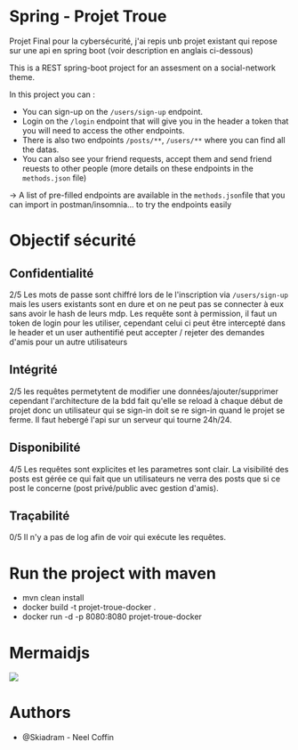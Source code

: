 # Spring - Projet Troue
Projet Final pour la cybersécurité, j'ai repis unb projet existant qui repose sur une api en spring boot (voir description en anglais ci-dessous) 

This is a REST spring-boot project for an assesment on a social-network theme. 

In this project you can :
* You can sign-up on the `/users/sign-up` endpoint.
* Login on the `/login` endpoint that will give you in the header a token that you will need to access the other endpoints.
* There is also two endpoints `/posts/**`, `/users/**` where you can find all the datas.
* You can also see your friend requests, accept them and send friend reuests to other people (more details on these endpoints in the  `methods.json` file)

-> A list of pre-filled endpoints are available in the `methods.json`file that you can import in postman/insomnia... to try the endpoints easily

# Objectif sécurité

## Confidentialité
2/5 Les mots de passe sont chiffré lors de le l'inscription via `/users/sign-up` mais les users existants sont en dure et on ne peut pas se connecter à eux sans avoir le hash de leurs mdp.  Les requête sont à permission, il faut un token de login pour les utiliser, cependant celui ci peut être intercepté dans le header et un user authentifié peut accepter / rejeter des demandes d'amis pour un autre utilisateurs

## Intégrité
2/5 les requêtes permetytent de modifier une données/ajouter/supprimer cependant l'architecture de la bdd fait qu'elle se reload à chaque début de projet donc un utilisateur qui se sign-in doit se re sign-in quand le projet se ferme. Il faut hebergé l'api sur un serveur qui tourne 24h/24.

## Disponibilité
4/5 Les requêtes sont explicites et les parametres sont clair. La visibilité des posts est gérée ce qui fait que un utilisateurs ne verra des posts que si ce post le concerne (post privé/public avec gestion d'amis).

## Traçabilité
0/5 Il n'y a pas de log afin de voir qui exécute les requêtes.

# Run the project with maven 

* mvn clean install
* docker build -t projet-troue-docker .
* docker run -d -p 8080:8080 projet-troue-docker

# Mermaidjs
[![](https://mermaid.ink/img/eyJjb2RlIjoiZ3JhcGggVERcbiAgQVtEb2NrZXJdIC0tPkJcbiAgQltDb250YWluZXJdIC0tPiBDXG4gIENbQVBJXSAtLT4gUFtEQVRBQkFTRV1cbiAgUC0tPiBKXG4gIEpbQXV0aF0gLS0-RFxuICBKIC0tPktcbiAgRFtQb3N0XSAtLT5FXG4gIEQtLT5GXG4gIEQgLS0-SFxuICBEIC0tPklcbiAgRVtHRVRdIC0tPkUxW1wiL3Bvc3RzL3Nob3dcIl1cbiAgRVtHRVRdIC0tPiBFMltcIi9wb3N0c1wiXVxuICBFW0dFVF0gLS0-IEUzW1wiL3Bvc3RzL2lkXCJdXG4gIEZbUE9TVF0gLS0-IEYxW1wiL3Bvc3RzXCJdXG4gIEhbUFVUXSAtLT4gSDFbXCIvcG9zdHMvaWRcIl1cbiAgSVtERUxFVEVdIC0tPiBJMVtcIi9wb3N0cy9pZFwiXVxuXG4gIEtbVXNlcl0gLS0-IExbR0VUXVxuICBLIC0tPiBOW1BPU1RdXG4gIEsgLS0-IE1bUFVUXVxuICBLIC0tPiBPW0RFTEVURV1cbiAgTCAtLT4gTDFbXCIvdXNlcnNcIl1cbiAgTCAtLT4gTDJbXCIvdXNlcnMvaWRcIl1cbiAgTCAtLT4gTDNbXCIvdXNlcnMvbXlJZC9hY2NlcHQvaWRUb0FjY2VwdFwiXVxuICBMIC0tPiBMNFtcIi91c2Vycy9teUlkL2RlbnkvaWRUb0RlbnlcIl1cbiAgTiAtLT4gTjFbXCIvdXNlcnNcIl1cbiAgTiAtLT4gTjJbXCIvdXNlcnMvaWQvcmVxdWVzdEZyaWVuZFwiXVxuICBNIC0tPiBNMVtcIi91c2Vycy9pZFwiXVxuICBPIC0tPiBPMVtcIi91c2Vycy9pZFwiXVxuXG4gXG4gICIsIm1lcm1haWQiOnsidGhlbWUiOiJkZWZhdWx0In0sInVwZGF0ZUVkaXRvciI6ZmFsc2V9)](https://mermaid-js.github.io/mermaid-live-editor/#/edit/eyJjb2RlIjoiZ3JhcGggVERcbiAgQVtEb2NrZXJdIC0tPkJcbiAgQltDb250YWluZXJdIC0tPiBDXG4gIENbQVBJXSAtLT4gUFtEQVRBQkFTRV1cbiAgUC0tPiBKXG4gIEpbQXV0aF0gLS0-RFxuICBKIC0tPktcbiAgRFtQb3N0XSAtLT5FXG4gIEQtLT5GXG4gIEQgLS0-SFxuICBEIC0tPklcbiAgRVtHRVRdIC0tPkUxW1wiL3Bvc3RzL3Nob3dcIl1cbiAgRVtHRVRdIC0tPiBFMltcIi9wb3N0c1wiXVxuICBFW0dFVF0gLS0-IEUzW1wiL3Bvc3RzL2lkXCJdXG4gIEZbUE9TVF0gLS0-IEYxW1wiL3Bvc3RzXCJdXG4gIEhbUFVUXSAtLT4gSDFbXCIvcG9zdHMvaWRcIl1cbiAgSVtERUxFVEVdIC0tPiBJMVtcIi9wb3N0cy9pZFwiXVxuXG4gIEtbVXNlcl0gLS0-IExbR0VUXVxuICBLIC0tPiBOW1BPU1RdXG4gIEsgLS0-IE1bUFVUXVxuICBLIC0tPiBPW0RFTEVURV1cbiAgTCAtLT4gTDFbXCIvdXNlcnNcIl1cbiAgTCAtLT4gTDJbXCIvdXNlcnMvaWRcIl1cbiAgTCAtLT4gTDNbXCIvdXNlcnMvbXlJZC9hY2NlcHQvaWRUb0FjY2VwdFwiXVxuICBMIC0tPiBMNFtcIi91c2Vycy9teUlkL2RlbnkvaWRUb0RlbnlcIl1cbiAgTiAtLT4gTjFbXCIvdXNlcnNcIl1cbiAgTiAtLT4gTjJbXCIvdXNlcnMvaWQvcmVxdWVzdEZyaWVuZFwiXVxuICBNIC0tPiBNMVtcIi91c2Vycy9pZFwiXVxuICBPIC0tPiBPMVtcIi91c2Vycy9pZFwiXVxuXG4gXG4gICIsIm1lcm1haWQiOnsidGhlbWUiOiJkZWZhdWx0In0sInVwZGF0ZUVkaXRvciI6ZmFsc2V9)

# Authors
* @Skiadram - Neel Coffin
